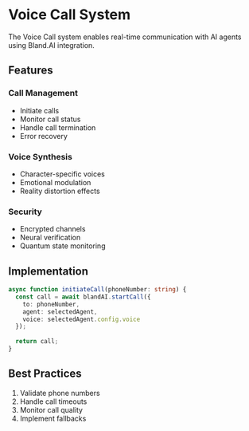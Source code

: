 # Voice Call System

The Voice Call system enables real-time communication with AI agents using Bland.AI integration.

## Features

### Call Management
- Initiate calls
- Monitor call status
- Handle call termination
- Error recovery

### Voice Synthesis
- Character-specific voices
- Emotional modulation
- Reality distortion effects

### Security
- Encrypted channels
- Neural verification
- Quantum state monitoring

## Implementation

```typescript
async function initiateCall(phoneNumber: string) {
  const call = await blandAI.startCall({
    to: phoneNumber,
    agent: selectedAgent,
    voice: selectedAgent.config.voice
  });
  
  return call;
}
```

## Best Practices

1. Validate phone numbers
2. Handle call timeouts
3. Monitor call quality
4. Implement fallbacks